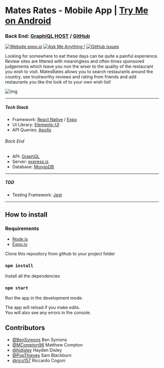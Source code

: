 # **Mates Rates - Mobile App** | [Try Me on Android](https://expo.io/@rico157/projects/MatesRates) 
### Back End: [GraphiQL HOST](https://matesrates.herokuapp.com/graphql) / [GitHub](https://github.com/BenSymons/BE-Mates-Rates)

[![Website expo.io](https://img.shields.io/website-up-down-green-red/http/shields.io.svg)](https://expo.io/@rico157/projects/MatesRates)
[![Ask Me Anything !](https://img.shields.io/badge/Ask%20me-anything-1abc9c.svg)](https://github.com/PopThieves/MatesRates)
[![GitHub issues](https://img.shields.io/github/issues/Naereen/StrapDown.js.svg)](https://github.com/PopThieves/MatesRates/issues/)


Looking for somewhere to eat these days can be quite a painful experience. Review sites are littered with meaningless and often times sponsored judgements which leave you non the wiser to the quality of the restaurant you wish to visit. MatesRates allows you to search restaurants around the country, see trustworthy reviews and rating from friends and add restaurants you like the look of to your own wish list!
  
  
  ![img](https://github.com/PopThieves/MatesRates/blob/dev/main-screens.png)

  ---
##### Tech Stack
* Framework: [React Native](https://reactjs.org/) / [Expo](https://reactjs.org/)
* UI Library: [Elements-UI](https://material-ui.com/)
* API Queries: [Apollo](https://www.apollographql.com/)


###### Back End
* API: [GraphQL](https://graphql.org/)
* Server: [express.js](https://expressjs.com/)
* Database: [MongoDB](cloud.mongodb.com) 


---
##### TDD 
* Testing Framework: [Jest](https://jestjs.io/) 
---



## How to install

### Requirements

* [Node.js](https://nodejs.org/)
* [Expo.io](https://expo.io/)

Clone this repository from github to your project folder


### `npm install`

Install all the dependencies


### `npm start`

Run the app in the development mode.<br />

The app will reload if you make edits.<br />
You will also see any errors in the console.




## Contributors

* [@BenSymons](https://github.com/BenSymons) Ben Symons 
* [@MCompton96](https://github.com/MCompton96) Matthew Compton 
* [@hjdisley](https://github.com/hjdisley) Hayden Disley 
* [@PopThieves](https://github.com/PopThieves) Sam Blackburn 
* [@rico157](https://github.com/rico157) Riccardo Cogoni 
